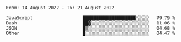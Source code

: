<!--START_SECTION:waka-->

```text
From: 14 August 2022 - To: 21 August 2022

JavaScript                   ████████████████████░░░░░   79.79 %
Bash                         ██▓░░░░░░░░░░░░░░░░░░░░░░   11.06 %
JSON                         █▒░░░░░░░░░░░░░░░░░░░░░░░   04.68 %
Other                        █░░░░░░░░░░░░░░░░░░░░░░░░   04.47 %
```

<!--END_SECTION:waka-->
